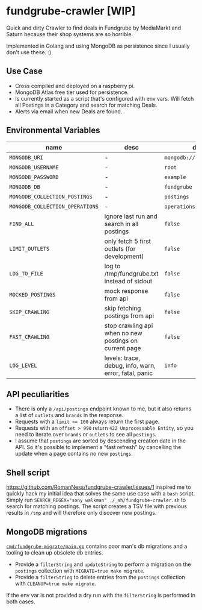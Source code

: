 # fundgrube-crawler [WIP]

Quick and dirty Crawler to find deals in Fundgrube by MediaMarkt and Saturn because their shop systems are so horrible.

Implemented in Golang and using MongoDB as persistence since I usually don't use these. :)

## Use Case

- Cross compiled and deployed on a raspberry pi.
- MongoDB Atlas free tier used for persistence.
- Is currently started as a script that's configured with env vars.
  Will fetch all Postings in a Category and search for matching Deals.
- Alerts via email when new Deals are found.

## Environmental Variables

| name                            | desc                                                   | default                     |
|---------------------------------|--------------------------------------------------------|-----------------------------|
| `MONGODB_URI`                   | -                                                      | `mongodb://localhost:27017` |
| `MONGODB_USERNAME`              | -                                                      | `root`                      |
| `MONGODB_PASSWORD`              | -                                                      | `example`                   |
| `MONGODB_DB`                    | -                                                      | `fundgrube`                 |
| `MONGODB_COLLECTION_POSTINGS`   | -                                                      | `postings`                  |
| `MONGODB_COLLECTION_OPERATIONS` | -                                                      | `operations`                |
| `FIND_ALL`                      | ignore last run and search in all postings             | `false`                     |
| `LIMIT_OUTLETS`                 | only fetch 5 first outlets (for development)           | `false`                     |
| `LOG_TO_FILE`                   | log to /tmp/fundgrube.txt instead of stdout            | `false`                     |
| `MOCKED_POSTINGS`               | mock response from api                                 | `false`                     |
| `SKIP_CRAWLING`                 | skip fetching postings from api                        | `false`                     |
| `FAST_CRAWLING`                 | stop crawling api when no new postings on current page | `false`                     |
| `LOG_LEVEL`                     | levels: trace, debug, info, warn, error, fatal, panic  | `info`                      |

## API peculiarities

- There is only a `/api/postings` endpoint known to me, but it also returns a list of `outlets` and `brands` in the
  response.
- Requests with a `limit >= 100` always return the first page.
- Requests with an `offset > 990` return `422 Unprocessable Entity`, so you need to iterate over `brands` or `outlets`
  to see all `postings`.
- I assume that `postings` are sorted by descending creation date in the API.
  So it's possible to implement a "fast refresh" by cancelling the update when a page contains no new `postings`.

## Shell script

https://github.com/RomanNess/fundgrube-crawler/issues/1 inspired me to quickly hack my initial idea that solves the same
use case with a `bash` script.
Simply run `SEARCH_REGEX="sony walkman" ./_sh/fundgrube-crawler.sh` to search for matching postings.
The script creates a TSV file with previous results in `/tmp` and will therefore only discover new postings.

## MongoDB migrations

[`cmd/fundgrube-migrate/main.go`](cmd/fundgrube-migrate/main.go) contains poor man's db migrations and a tooling to
clean up obsolete db entries.

* Provide a `filterString` and `updateString` to perform a migration on the `postings` collection
  with `MIGRATE=true make migrate`.
* Provide a `filterString` to delete entries from the `postings` collection with `CLEANUP=true make migrate`.

If the env var is not provided a dry run with the `filterString` is performed in both cases.